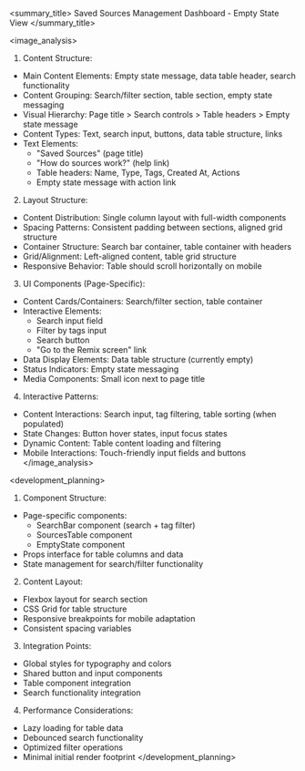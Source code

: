 <summary_title>
Saved Sources Management Dashboard - Empty State View
</summary_title>

<image_analysis>
1. Content Structure:
- Main Content Elements: Empty state message, data table header, search functionality
- Content Grouping: Search/filter section, table section, empty state messaging
- Visual Hierarchy: Page title > Search controls > Table headers > Empty state message
- Content Types: Text, search input, buttons, data table structure, links
- Text Elements: 
  * "Saved Sources" (page title)
  * "How do sources work?" (help link)
  * Table headers: Name, Type, Tags, Created At, Actions
  * Empty state message with action link

2. Layout Structure:
- Content Distribution: Single column layout with full-width components
- Spacing Patterns: Consistent padding between sections, aligned grid structure
- Container Structure: Search bar container, table container with headers
- Grid/Alignment: Left-aligned content, table grid structure
- Responsive Behavior: Table should scroll horizontally on mobile

3. UI Components (Page-Specific):
- Content Cards/Containers: Search/filter section, table container
- Interactive Elements: 
  * Search input field
  * Filter by tags input
  * Search button
  * "Go to the Remix screen" link
- Data Display Elements: Data table structure (currently empty)
- Status Indicators: Empty state messaging
- Media Components: Small icon next to page title

4. Interactive Patterns:
- Content Interactions: Search input, tag filtering, table sorting (when populated)
- State Changes: Button hover states, input focus states
- Dynamic Content: Table content loading and filtering
- Mobile Interactions: Touch-friendly input fields and buttons
</image_analysis>

<development_planning>
1. Component Structure:
- Page-specific components:
  * SearchBar component (search + tag filter)
  * SourcesTable component
  * EmptyState component
- Props interface for table columns and data
- State management for search/filter functionality

2. Content Layout:
- Flexbox layout for search section
- CSS Grid for table structure
- Responsive breakpoints for mobile adaptation
- Consistent spacing variables

3. Integration Points:
- Global styles for typography and colors
- Shared button and input components
- Table component integration
- Search functionality integration

4. Performance Considerations:
- Lazy loading for table data
- Debounced search functionality
- Optimized filter operations
- Minimal initial render footprint
</development_planning>